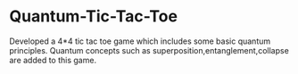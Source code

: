 # Quantum-Tic-Tac-Toe

Developed a 4*4 tic tac toe game which includes some basic quantum principles.
Quantum concepts such as superposition,entanglement,collapse are added to this game.
